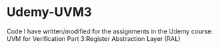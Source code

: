 # Udemy-UVM3
Code I have written/modified for the assignments in the Udemy course: UVM for Verification Part 3:Register Abstraction Layer (RAL)
